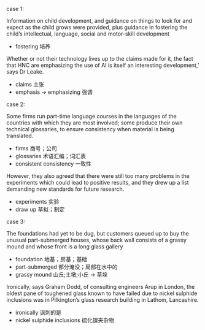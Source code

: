 case 1:

Information on child development, and guidance on things to look for and expect as the child grows were provided, 
plus guidance in fostering the child’s intellectual, language, social and motor-skill development

- fostering 培养

Whether or not their technology lives up to the claims made for it, the fact that HNC are 
emphasizing the use of AI is itself an interesting development,’ says Dr Leake.

- claims 主张
- emphasis -> emphasizing 强调 

case 2:

Some firms run part-time language courses in the languages of the countries with which they are most involved; 
some produce their own technical glossaries, to ensure consistency when material is being translated. 
- firms 商号；公司
- glossaries 术语汇编；词汇表
- consistent consistency 一致性

However, they also agreed that there were still too many problems in the experiments which could lead to positive results, 
and they drew up a list demanding new standards for future research.
- experiments 实验
- draw up 草拟；制定

case 3:

The foundations had yet to be dug, but customers queued up to buy the unusual part-submerged houses, 
whose back wall consists of a grassy mound and whose front is a long glass gallery
- foundation 地基；房基；基础
- part-submerged 部分淹没；局部在水中的
- grassy mound 山丘;土墩;小丘 -> 草垛

Ironically, says Graham Dodd, of consulting engineers Arup in London, the oldest pane of 
toughened glass known to have failed due to nickel sulphide inclusions was in Pilkington’s glass 
research building in Lathom, Lancashire. 
- ironically 讽刺的是
- nickel sulphide inclusions 硫化镍夹杂物
